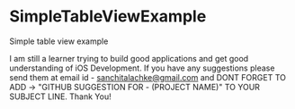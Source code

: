 # SimpleTableViewExample
Simple table view example

I am still a learner trying to build good applications and get good understanding of iOS Development.
If you have any suggestions please send them at email id - sanchitalachke@gmail.com and DONT FORGET TO ADD -> "GITHUB SUGGESTION FOR - (PROJECT NAME)" TO YOUR SUBJECT LINE.
Thank You!
